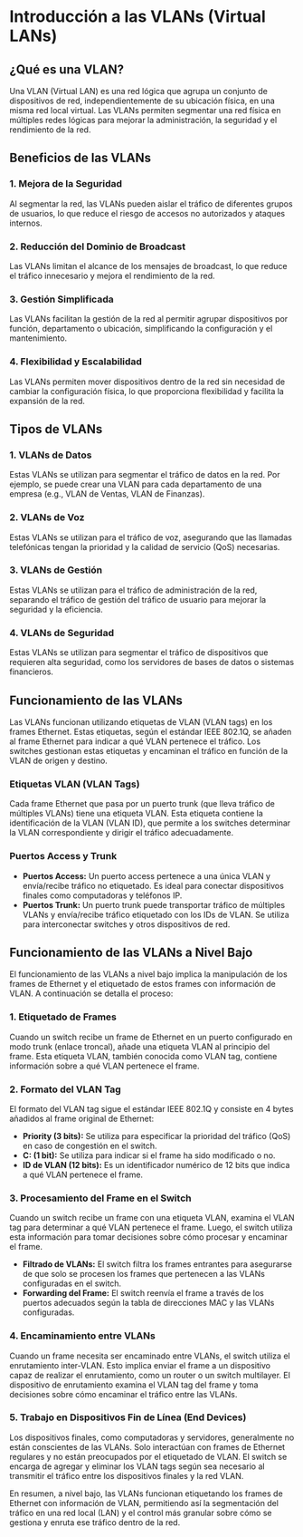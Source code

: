 # Introducción a las VLANs (Virtual LANs)

## ¿Qué es una VLAN?

Una VLAN (Virtual LAN) es una red lógica que agrupa un conjunto de dispositivos de red, independientemente de su ubicación física, en una misma red local virtual. Las VLANs permiten segmentar una red física en múltiples redes lógicas para mejorar la administración, la seguridad y el rendimiento de la red.

## Beneficios de las VLANs

### 1. **Mejora de la Seguridad**
Al segmentar la red, las VLANs pueden aislar el tráfico de diferentes grupos de usuarios, lo que reduce el riesgo de accesos no autorizados y ataques internos.

### 2. **Reducción del Dominio de Broadcast**
Las VLANs limitan el alcance de los mensajes de broadcast, lo que reduce el tráfico innecesario y mejora el rendimiento de la red.

### 3. **Gestión Simplificada**
Las VLANs facilitan la gestión de la red al permitir agrupar dispositivos por función, departamento o ubicación, simplificando la configuración y el mantenimiento.

### 4. **Flexibilidad y Escalabilidad**
Las VLANs permiten mover dispositivos dentro de la red sin necesidad de cambiar la configuración física, lo que proporciona flexibilidad y facilita la expansión de la red.

## Tipos de VLANs

### 1. **VLANs de Datos**
Estas VLANs se utilizan para segmentar el tráfico de datos en la red. Por ejemplo, se puede crear una VLAN para cada departamento de una empresa (e.g., VLAN de Ventas, VLAN de Finanzas).

### 2. **VLANs de Voz**
Estas VLANs se utilizan para el tráfico de voz, asegurando que las llamadas telefónicas tengan la prioridad y la calidad de servicio (QoS) necesarias.

### 3. **VLANs de Gestión**
Estas VLANs se utilizan para el tráfico de administración de la red, separando el tráfico de gestión del tráfico de usuario para mejorar la seguridad y la eficiencia.

### 4. **VLANs de Seguridad**
Estas VLANs se utilizan para segmentar el tráfico de dispositivos que requieren alta seguridad, como los servidores de bases de datos o sistemas financieros.

## Funcionamiento de las VLANs

Las VLANs funcionan utilizando etiquetas de VLAN (VLAN tags) en los frames Ethernet. Estas etiquetas, según el estándar IEEE 802.1Q, se añaden al frame Ethernet para indicar a qué VLAN pertenece el tráfico. Los switches gestionan estas etiquetas y encaminan el tráfico en función de la VLAN de origen y destino.

### Etiquetas VLAN (VLAN Tags)

Cada frame Ethernet que pasa por un puerto trunk (que lleva tráfico de múltiples VLANs) tiene una etiqueta VLAN. Esta etiqueta contiene la identificación de la VLAN (VLAN ID), que permite a los switches determinar la VLAN correspondiente y dirigir el tráfico adecuadamente.

### Puertos Access y Trunk

- **Puertos Access:** Un puerto access pertenece a una única VLAN y envía/recibe tráfico no etiquetado. Es ideal para conectar dispositivos finales como computadoras y teléfonos IP.
- **Puertos Trunk:** Un puerto trunk puede transportar tráfico de múltiples VLANs y envía/recibe tráfico etiquetado con los IDs de VLAN. Se utiliza para interconectar switches y otros dispositivos de red.

## Funcionamiento de las VLANs a Nivel Bajo

El funcionamiento de las VLANs a nivel bajo implica la manipulación de los frames de Ethernet y el etiquetado de estos frames con información de VLAN. A continuación se detalla el proceso:

### 1. Etiquetado de Frames

Cuando un switch recibe un frame de Ethernet en un puerto configurado en modo trunk (enlace troncal), añade una etiqueta VLAN al principio del frame. Esta etiqueta VLAN, también conocida como VLAN tag, contiene información sobre a qué VLAN pertenece el frame.

### 2. Formato del VLAN Tag

El formato del VLAN tag sigue el estándar IEEE 802.1Q y consiste en 4 bytes añadidos al frame original de Ethernet:

- **Priority (3 bits):** Se utiliza para especificar la prioridad del tráfico (QoS) en caso de congestión en el switch.
- **C: (1 bit):** Se utiliza para indicar si el frame ha sido modificado o no. 
- **ID de VLAN (12 bits):** Es un identificador numérico de 12 bits que indica a qué VLAN pertenece el frame.

### 3. Procesamiento del Frame en el Switch

Cuando un switch recibe un frame con una etiqueta VLAN, examina el VLAN tag para determinar a qué VLAN pertenece el frame. Luego, el switch utiliza esta información para tomar decisiones sobre cómo procesar y encaminar el frame.

- **Filtrado de VLANs:** El switch filtra los frames entrantes para asegurarse de que solo se procesen los frames que pertenecen a las VLANs configuradas en el switch.
- **Forwarding del Frame:** El switch reenvía el frame a través de los puertos adecuados según la tabla de direcciones MAC y las VLANs configuradas.

### 4. Encaminamiento entre VLANs

Cuando un frame necesita ser encaminado entre VLANs, el switch utiliza el enrutamiento inter-VLAN. Esto implica enviar el frame a un dispositivo capaz de realizar el enrutamiento, como un router o un switch multilayer. El dispositivo de enrutamiento examina el VLAN tag del frame y toma decisiones sobre cómo encaminar el tráfico entre las VLANs.

### 5. Trabajo en Dispositivos Fin de Línea (End Devices)

Los dispositivos finales, como computadoras y servidores, generalmente no están conscientes de las VLANs. Solo interactúan con frames de Ethernet regulares y no están preocupados por el etiquetado de VLAN. El switch se encarga de agregar y eliminar los VLAN tags según sea necesario al transmitir el tráfico entre los dispositivos finales y la red VLAN.

En resumen, a nivel bajo, las VLANs funcionan etiquetando los frames de Ethernet con información de VLAN, permitiendo así la segmentación del tráfico en una red local (LAN) y el control más granular sobre cómo se gestiona y enruta ese tráfico dentro de la red.


